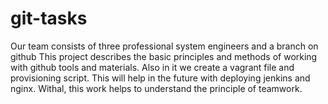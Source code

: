 # git-tasks
Our team consists of three professional system engineers and a branch on github
This project describes the basic principles and methods of working with github
tools and materials. Also in it we create a vagrant file and provisioning
script. This will help in the future with deploying jenkins and nginx.
Withal, this work helps to understand the principle of teamwork.
